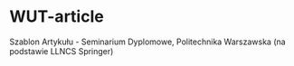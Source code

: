 # WUT-article
Szablon Artykułu - Seminarium Dyplomowe, Politechnika Warszawska (na podstawie LLNCS Springer)
